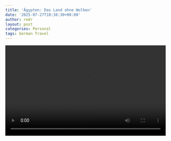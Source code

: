 ```yaml
---
title: 'Ägypten: Das Land ohne Wolken'
date: '2025-07-27T10:38:30+00:00'
author: redr
layout: post
categories: Personal
tags: German Travel
---
```

<div class="video-container">
  <video controls>
    <source src="{{ '/uploads/vids/egypt.mp4' | relative_url }}" type="video/mp4">
    Dein Browser unterstützt dieses Videoformat nicht.
  </video>
</div>

<style>
.video-container {
  position: relative;
  width: 100%;
  padding-bottom: 56.25%; /* 16:9 */
  height: 0;
  overflow: hidden;
}

.video-container video {
  position: absolute;
  top: 0;
  left: 0;
  width: 100%;
  height: 100%;
}
</style>